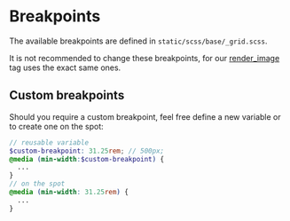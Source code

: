 # Breakpoints

The available breakpoints are defined in `static/scss/base/_grid.scss`.

It is not recommended to change these breakpoints, for our [render_image](../templates/image.md) tag uses the exact same ones.

## Custom breakpoints

Should you require a custom breakpoint, feel free define a new variable or to create one on the spot:

```SCSS
// reusable variable
$custom-breakpoint: 31.25rem; // 500px;
@media (min-width:$custom-breakpoint) {
  ...
}
// on the spot
@media (min-width: 31.25rem) {
  ...
}
```
